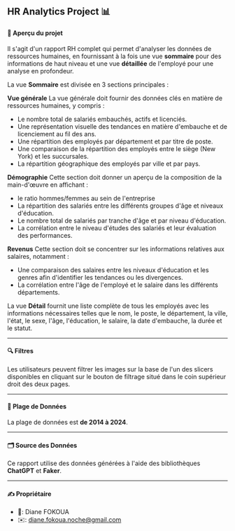 **HR Analytics** Project 📊
---
#### 📖 Aperçu du projet
Il s'agit d'un rapport RH complet qui permet d'analyser les données de ressources humaines, en fournissant à la fois une vue **sommaire** pour des informations de haut niveau et une vue **détaillée** de l'employé pour une analyse en profondeur.

La vue **Sommaire** est divisée en 3 sections principales :

**Vue générale**
La vue générale doit fournir des données clés en matière de ressources humaines, y compris :
- Le nombre total de salariés embauchés, actifs et licenciés.
- Une représentation visuelle des tendances en matière d'embauche et de licenciement au fil des ans.
- Une répartition des employés par département et par titre de poste.
- Une comparaison de la répartition des employés entre le siège (New York) et les succursales.
- La répartition géographique des employés par ville et par pays.

**Démographie**
Cette section doit donner un aperçu de la composition de la main-d'œuvre en affichant :
- le ratio hommes/femmes au sein de l'entreprise
- La répartition des salariés entre les différents groupes d'âge et niveaux d'éducation.
- Le nombre total de salariés par tranche d'âge et par niveau d'éducation.
- La corrélation entre le niveau d'études des salariés et leur évaluation des performances.


**Revenus**
Cette section doit se concentrer sur les informations relatives aux salaires, notamment :
- Une comparaison des salaires entre les niveaux d'éducation et les genres afin d'identifier les tendances ou les divergences.
- La corrélation entre l'âge de l'employé et le salaire dans les différents départements.

La vue **Détail** fournit une liste complète de tous les employés avec les informations nécessaires telles que le nom, le poste, le département, la ville, l'état, le sexe, l'âge, l'éducation, le salaire, la date d'embauche, la durée et le statut.

---
#### 🔍 Filtres
Les utilisateurs peuvent filtrer les images sur la base de l'un des slicers disponibles en cliquant sur le bouton de filtrage situé dans le coin supérieur droit des deux pages.

---
#### 🧮 Plage de Données
La plage de données est **de 2014 à 2024**.

---
#### 🗂️ Source des Données
Ce rapport utilise des données générées à l'aide des bibliothèques **ChatGPT** et **Faker**.

---
#### ✍️ Propriétaire ###
- 👤: Diane FOKOUA
- ✉️: diane.fokoua.noche@gmail.com